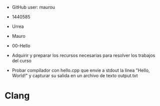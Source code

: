 * GitHub user: maurou  
* 1440585 
* Urrea  
* Mauro  
* 00-Hello  
  
* Adquirir y preparar los recursos necesarias para resolver los trabajos del curso  
* Probar compilador con hello.cpp que envíe a stdout la línea "Hello, World!" y capturar su salida en un archivo de texto output.txt

# Clang
